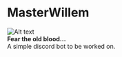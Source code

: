 # MasterWillem

![Alt text]("imgs/Willem.png") \
__Fear the old blood...__ \
A simple discord bot to be worked on.
